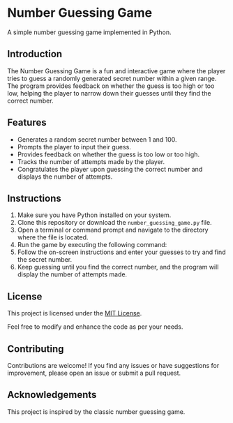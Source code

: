 # Number Guessing Game

A simple number guessing game implemented in Python.

## Introduction

The Number Guessing Game is a fun and interactive game where the player tries to guess a randomly generated secret number within a given range. The program provides feedback on whether the guess is too high or too low, helping the player to narrow down their guesses until they find the correct number.

## Features

- Generates a random secret number between 1 and 100.
- Prompts the player to input their guess.
- Provides feedback on whether the guess is too low or too high.
- Tracks the number of attempts made by the player.
- Congratulates the player upon guessing the correct number and displays the number of attempts.

## Instructions

1. Make sure you have Python installed on your system.
2. Clone this repository or download the `number_guessing_game.py` file.
3. Open a terminal or command prompt and navigate to the directory where the file is located.
4. Run the game by executing the following command:
5. Follow the on-screen instructions and enter your guesses to try and find the secret number.
6. Keep guessing until you find the correct number, and the program will display the number of attempts made.

## License

This project is licensed under the [MIT License](LICENSE).

Feel free to modify and enhance the code as per your needs.

## Contributing

Contributions are welcome! If you find any issues or have suggestions for improvement, please open an issue or submit a pull request.

## Acknowledgements

This project is inspired by the classic number guessing game.

